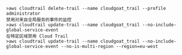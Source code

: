 	>aws cloudtrail delete-trail --name cloudgoat_trail --profile administrator
	禁用对来自全局服务的事件的监控
	>aws cloudtrail update-trail --name cloudgoat_trail --no-include-global-service-event 
	在特定区域禁用 Cloud Trail
	>aws cloudtrail update-trail --name cloudgoat_trail --no-include-global-service-event --no-is-multi-region --region=eu-west